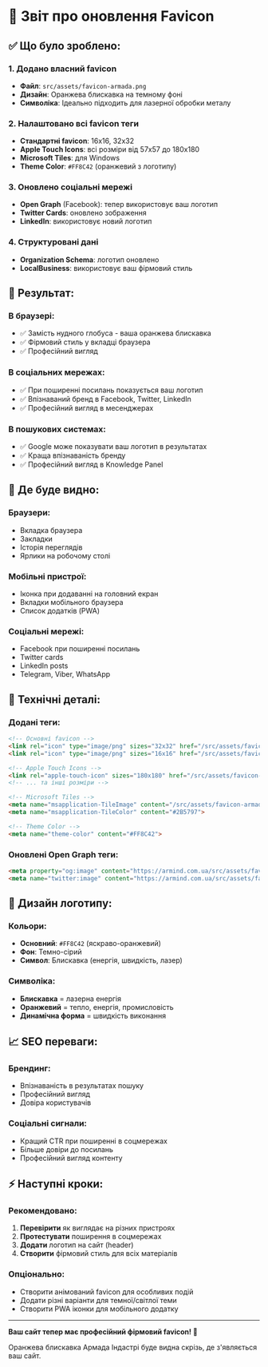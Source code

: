 # 🎨 Звіт про оновлення Favicon

## ✅ Що було зроблено:

### 1. Додано власний favicon
- **Файл**: `src/assets/favicon-armada.png`
- **Дизайн**: Оранжева блискавка на темному фоні
- **Символіка**: Ідеально підходить для лазерної обробки металу

### 2. Налаштовано всі favicon теги
- **Стандартні favicon**: 16x16, 32x32
- **Apple Touch Icons**: всі розміри від 57x57 до 180x180
- **Microsoft Tiles**: для Windows
- **Theme Color**: `#FF8C42` (оранжевий з логотипу)

### 3. Оновлено соціальні мережі
- **Open Graph** (Facebook): тепер використовує ваш логотип
- **Twitter Cards**: оновлено зображення
- **LinkedIn**: використовує новий логотип

### 4. Структуровані дані
- **Organization Schema**: логотип оновлено
- **LocalBusiness**: використовує ваш фірмовий стиль

## 🎯 Результат:

### В браузері:
- ✅ Замість нудного глобуса - ваша оранжева блискавка
- ✅ Фірмовий стиль у вкладці браузера
- ✅ Професійний вигляд

### В соціальних мережах:
- ✅ При поширенні посилань показується ваш логотип
- ✅ Впізнаваний бренд в Facebook, Twitter, LinkedIn
- ✅ Професійний вигляд в месенджерах

### В пошукових системах:
- ✅ Google може показувати ваш логотип в результатах
- ✅ Краща впізнаваність бренду
- ✅ Професійний вигляд в Knowledge Panel

## 📱 Де буде видно:

### Браузери:
- Вкладка браузера
- Закладки
- Історія переглядів
- Ярлики на робочому столі

### Мобільні пристрої:
- Іконка при додаванні на головний екран
- Вкладки мобільного браузера
- Список додатків (PWA)

### Соціальні мережі:
- Facebook при поширенні посилань
- Twitter cards
- LinkedIn posts
- Telegram, Viber, WhatsApp

## 🔧 Технічні деталі:

### Додані теги:
```html
<!-- Основні favicon -->
<link rel="icon" type="image/png" sizes="32x32" href="/src/assets/favicon-armada.png">
<link rel="icon" type="image/png" sizes="16x16" href="/src/assets/favicon-armada.png">

<!-- Apple Touch Icons -->
<link rel="apple-touch-icon" sizes="180x180" href="/src/assets/favicon-armada.png">
<!-- ... та інші розміри -->

<!-- Microsoft Tiles -->
<meta name="msapplication-TileImage" content="/src/assets/favicon-armada.png">
<meta name="msapplication-TileColor" content="#2B5797">

<!-- Theme Color -->
<meta name="theme-color" content="#FF8C42">
```

### Оновлені Open Graph теги:
```html
<meta property="og:image" content="https://armind.com.ua/src/assets/favicon-armada.png" />
<meta name="twitter:image" content="https://armind.com.ua/src/assets/favicon-armada.png" />
```

## 🎨 Дизайн логотипу:

### Кольори:
- **Основний**: `#FF8C42` (яскраво-оранжевий)
- **Фон**: Темно-сірий
- **Символ**: Блискавка (енергія, швидкість, лазер)

### Символіка:
- **Блискавка** = лазерна енергія
- **Оранжевий** = тепло, енергія, промисловість
- **Динамічна форма** = швидкість виконання

## 📈 SEO переваги:

### Брендинг:
- Впізнаваність в результатах пошуку
- Професійний вигляд
- Довіра користувачів

### Соціальні сигнали:
- Кращий CTR при поширенні в соцмережах
- Більше довіри до посилань
- Професійний вигляд контенту

## ⚡ Наступні кроки:

### Рекомендовано:
1. **Перевірити** як виглядає на різних пристроях
2. **Протестувати** поширення в соцмережах
3. **Додати** логотип на сайт (header)
4. **Створити** фірмовий стиль для всіх матеріалів

### Опціонально:
- Створити анімований favicon для особливих подій
- Додати різні варіанти для темної/світлої теми
- Створити PWA іконки для мобільного додатку

---

**Ваш сайт тепер має професійний фірмовий favicon! 🎉**

Оранжева блискавка Армада Індастрі буде видна скрізь, де з'являється ваш сайт.
